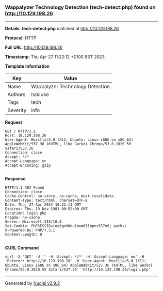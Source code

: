 ### Wappalyzer Technology Detection (tech-detect:php) found on http://10.129.198.26
---
**Details**: **tech-detect:php**  matched at http://10.129.198.26

**Protocol**: HTTP

**Full URL**: http://10.129.198.26

**Timestamp**: Thu Apr 27 11:22:12 +0100 BST 2023

**Template Information**

| Key | Value |
|---|---|
| Name | Wappalyzer Technology Detection |
| Authors | hakluke |
| Tags | tech |
| Severity | info |

**Request**
```http
GET / HTTP/1.1
Host: 10.129.198.26
User-Agent: Mozilla/5.0 (X11; Ubuntu; Linux i686 on x86_64) AppleWebKit/537.36 (KHTML, like Gecko) Chrome/53.0.2820.59 Safari/537.36
Connection: close
Accept: */*
Accept-Language: en
Accept-Encoding: gzip


```

**Response**
```http
HTTP/1.1 302 Found
Connection: close
Cache-Control: no-store, no-cache, must-revalidate
Content-Type: text/html; charset=UTF-8
Date: Thu, 27 Apr 2023 10:22:11 GMT
Expires: Thu, 19 Nov 1981 08:52:00 GMT
Location: login.php
Pragma: no-cache
Server: Microsoft-IIS/10.0
Set-Cookie: PHPSESSID=iee6gn96nu1num031mpnv557m6; path=/
X-Powered-By: PHP/7.3.1
Content-Length: 0


```


**CURL Command**
```
curl -X 'GET' -d '' -H 'Accept: */*' -H 'Accept-Language: en' -H 'Referer: http://10.129.198.26' -H 'User-Agent: Mozilla/5.0 (X11; Ubuntu; Linux i686 on x86_64) AppleWebKit/537.36 (KHTML, like Gecko) Chrome/53.0.2820.59 Safari/537.36' 'http://10.129.198.26/login.php'
```
---
Generated by [Nuclei v2.9.2](https://github.com/projectdiscovery/nuclei)